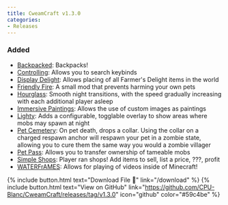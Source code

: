 ```yaml
---
title: CweamCraft v1.3.0
categories:
- Releases
---
```


### Added
- [Backpacked](https://www.curseforge.com/minecraft/mc-mods/backpacked): Backpacks!
- [Controlling](https://www.curseforge.com/minecraft/mc-mods/controlling): Allows you to search keybinds
- [Display Delight](https://www.curseforge.com/minecraft/mc-mods/display-delight): Allows placing of all Farmer's Delight items in the world
- [Friendly Fire](https://www.curseforge.com/minecraft/mc-mods/friendly-fire): A small mod that prevents harming your own pets
- [Hourglass](https://www.curseforge.com/minecraft/mc-mods/hourglass): Smooth night transitions, with the speed gradually increasing with each additional player asleep
- [Immersive Paintings](https://www.curseforge.com/minecraft/mc-mods/immersive-paintings): Allows the use of custom images as paintings
- [Lighty](https://www.curseforge.com/minecraft/mc-mods/lighty): Adds a configurable, togglable overlay to show areas where mobs may spawn at night
- [Pet Cemetery](https://www.curseforge.com/minecraft/mc-mods/pet-cemetery): On pet death, drops a collar. Using the collar on a charged respawn anchor will respawn your pet in a zombie state, allowing you to cure them the same way you would a zombie villager
- [Pet Pass](https://www.curseforge.com/minecraft/mc-mods/pet-transfer-trade-your-pets): Allows you to transfer ownership of tameable mobs
- [Simple Shops](https://www.curseforge.com/minecraft/mc-mods/simple-shops): Player ran shops! Add items to sell, list a price, ???, profit
- [WATERFrAMES](https://www.curseforge.com/minecraft/mc-mods/waterframes): Allows for playing of videos inside of Minecraft!

{% include button.html text="Download File 📁" link="/download" %} {% include button.html text="View on GitHub" link="https://github.com/CPU-Blanc/CweamCraft/releases/tag/v1.3.0" icon="github" color="#59c4be" %}
